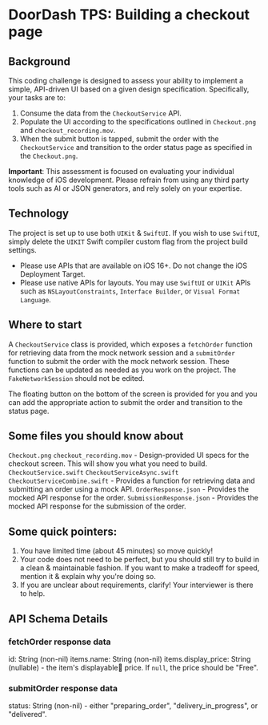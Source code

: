 # DoorDash TPS: Building a checkout page

## Background
 
This coding challenge is designed to assess your ability to implement a simple, API-driven UI based on a given design specification. Specifically, your tasks are to:

1. Consume the data from the `CheckoutService` API.
2. Populate the UI according to the specifications outlined in `Checkout.png` and `checkout_recording.mov`.
3. When the submit button is tapped, submit the order with the `CheckoutService` and transition to the order status page as specified in the `Checkout.png`.

**Important**: This assessment is focused on evaluating your individual knowledge of iOS development. Please refrain from using any third party tools such as AI or JSON generators, and rely solely on your expertise.

## Technology

The project is set up to use both `UIKit` & `SwiftUI`. If you wish to use `SwiftUI`, simply delete the `UIKIT` Swift compiler custom flag from the project build settings.

* Please use APIs that are available on iOS 16+. Do not change the iOS Deployment Target.
* Please use native APIs for layouts. You may use `SwiftUI` or `UIKit` APIs such as `NSLayoutConstraints`, `Interface Builder`, or `Visual Format Language`.

## Where to start

A `CheckoutService` class is provided, which exposes a `fetchOrder` function for retrieving data from the mock network session and a `submitOrder` function to submit the order with the mock network session. These functions can be updated as needed as you work on the project. The `FakeNetworkSession` should not be edited.

The floating button on the bottom of the screen is provided for you and you can add the appropriate action to submit the order and transition to the status page.

## Some files you should know about

`Checkout.png` `checkout_recording.mov` - Design-provided UI specs for the checkout screen. This will show you what you need to build.
`CheckoutService.swift` `CheckoutServiceAsync.swift` `CheckoutServiceCombine.swift` - Provides a function for retrieving data and submitting an order using a mock API.
`OrderResponse.json` - Provides the mocked API response for the order.
`SubmissionResponse.json` - Provides the mocked API response for the submission of the order.

## Some quick pointers:

1. You have limited time (about 45 minutes) so move quickly!
2. Your code does not need to be perfect, but you should still try to build in a clean & maintainable fashion. If you want to make a tradeoff for speed, mention it & explain why you're doing so.
3. If you are unclear about requirements, clarify! Your interviewer is there to help.

## API Schema Details

### fetchOrder response data

id: String (non-nil)
items.name: String (non-nil)
items.display_price: String (nullable) - the item's displayable price. If `null`, the price should be "Free".

### submitOrder response data

status: String (non-nil) - either "preparing_order", "delivery_in_progress", or "delivered".
